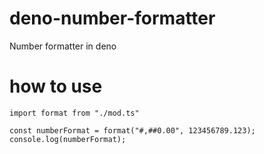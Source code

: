 # deno-number-formatter
Number formatter in deno

# how to use
```
import format from "./mod.ts"

const numberFormat = format("#,##0.00", 123456789.123);
console.log(numberFormat);
```
